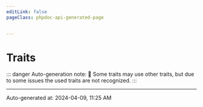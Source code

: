 ```yaml
---
editLink: false
pageClass: phpdoc-api-generated-page


---
```


# Traits

::: danger Auto-generation note:
 :bug: Some traits may use other traits, but due to some issues the used traits are not recognized.
:::



--------

<div class="page-edit">
    <div class="last-updated">
        <span class="prefix">Auto-generated at: </span>
        <span class="time">2024-04-09, 11:25 AM</span>
    </div>
</div>



